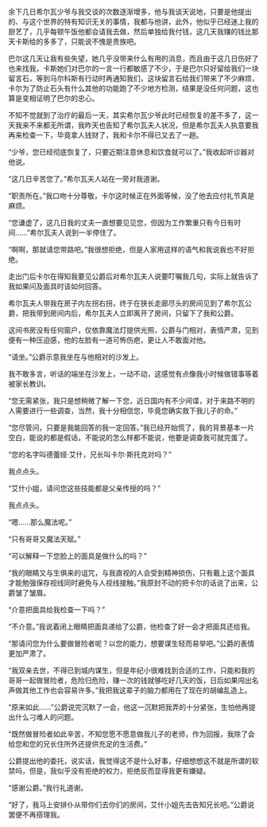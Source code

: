 余下几日希尔瓦少爷与我交谈的次数逐渐增多，他与我谈天说地，只要是他提出的、与这个世界的特有知识无关的事情，我都与他讲，此外，他似乎已经迷上我的厨艺了，几乎每顿午饭他都会请我去做，然后单独给我付钱，这几天我赚的钱比那天卡斯给的多多了，只能说不愧是贵族吧。

巴尔这几天让我有些失望，她几乎没带来什么有用的消息，而且由于这几日伤好了也来找我，卡斯她们对巴尔的一言一行都敏感了不少，于是巴尔只好留给我们一块留言石，等到马尔科斯有行动时再通知我们，这块留言石给我们带来了不少麻烦，卡尔为了防止石头有什么其他的功能跑了不少地方检测，结果是没任何问题，这也算是变相证明了巴尔的忠心。

不知不觉就到了治疗的最后一天，其实希尔瓦少爷此时已经恢复的差不多了，这一天我来不来都无所谓，我昨天也告知了希尔瓦夫人状况，但是希尔瓦夫人执意要我再来检查一下，毕竟拿人钱财了，我和卡尔不得已又去了一趟。

“少爷，您已经彻底恢复了，只要近期注意休息和饮食就可以了。”我收起听诊器对他说。

“这几日辛苦您了。”希尔瓦夫人站在一旁对我道谢。

“职责所在。”我口吻十分尊敬，卡尔这时候正在外面等候，没了他去应付礼节真是麻烦。

“您谦虚了，这几日我的丈夫一直想要见见您，但因为工作繁重只有今日有时间……”希尔瓦夫人说到一半停住了。

“啊啊，那就请您带路吧。”我很想拒绝，但是人家用这样的语气和我说我也不好拒绝。

走出门后卡尔在得知我要见公爵后对希尔瓦夫人说要叮嘱我几句，实际上就告诉了我如果问及面具时该如何回答。

希尔瓦夫人带我在房子内左拐右拐，终于在狭长走廊尽头的房间见到了希尔瓦公爵，把我带到房间内后，希尔瓦夫人立即离开了房间，只留下了我和公爵。

这间书房没有任何窗户，仅依靠魔法灯提供光照，公爵与门相对，表情严肃，见到便有一种压迫感，他的左脸有一道可怖伤疤，更让人不敢面对他。

“请坐。”公爵示意我坐在与他相对的沙发上。

我不敢多言，听话的端坐在沙发上，一动不动，这感觉有点像我小时候做错事等着被家长教训。

“您无需紧张，我只是想稍微了解一下您，近日国内有不少间谍，对于来路不明的人需要进行一些调查，当然，我十分相信您，毕竟您确实救下我儿子的命。”

“您尽管问，只要是我能回答的我一定回答。”我已经开始慌了，我的背景基本一片空白，能说的都是假话，不能说的怎么样都不能说，他要是调查我可就完蛋了。

“您的名字叫德蕾娅·艾什，兄长叫卡尔·斯托克对吗？”

我点点头。

“艾什小姐，请问您这些技能都是父亲传授的吗？”

我点点头。

“嗯……那么魔法呢。”

“只有哥哥又魔法天赋。”

“可以解释一下您脸上的面具是做什么的吗？”

“我的眼睛又与生俱来的诅咒，与我直视的人会受到精神损伤，只有戴上这个面具才能勉强保存视线同时避免与人视线接触。”我原封不动的把卡尔的话说了出来，公爵皱了皱眉。

“介意把面具给我检查一下吗？”

“不介意。”我说着闭上眼睛把面具递给了公爵，他检查了好一会才把面具还给我。

“那请问您为什么要做冒险者呢？以您的能力，想要谋生轻而易举吧。”公爵的表情更加严肃了。

“我双亲去世，不得已到城内谋生，但是年纪小很难找到合适的工作，只能和我的哥哥一起做冒险者，危险归危险，赚一次的钱就够吃好几天的饭，日后如果闯出名声做其他工作也会容易许多。”我把我这辈子的脑力都用在了现在的胡编乱造上。

“原来如此……”公爵说完沉默了一会，他这一沉默把我弄的十分紧张，生怕他再提出什么刁难人的问题。

“既然做冒险者如此辛苦，不知您愿不愿意做我儿子的老师，作为回报，我除了会给您和您的兄长住所外还提供充足的生活费。”

公爵提出他的委托，说实话，我觉得这不是什么好事，仔细想想这不就是所谓的软禁吗，但是，我似乎没有拒绝的权力，拒绝反而显得我更有嫌疑。

“感谢公爵。”我行礼道谢。

“好了，我马上安排仆从带你们去你们的房间，艾什小姐先去告知兄长吧。”公爵说罢便不再搭理我。

